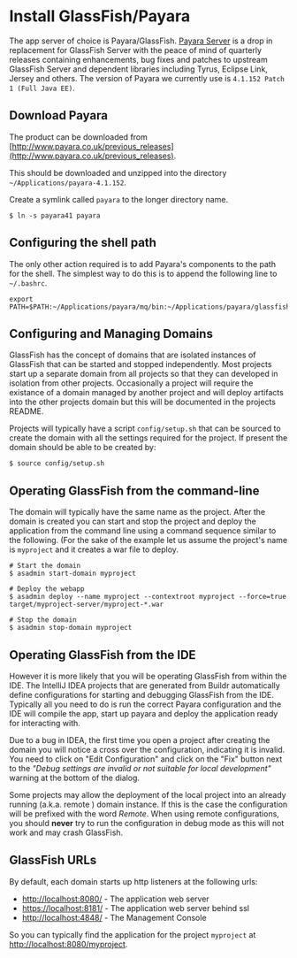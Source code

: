 # Install GlassFish/Payara

The app server of choice is Payara/GlassFish. [Payara Server](http://www.payara.co.uk/) is a drop in replacement for
GlassFish Server with the peace of mind of quarterly releases containing enhancements, bug fixes and patches to
upstream GlassFish Server and dependent libraries including Tyrus, Eclipse Link, Jersey and others. The version of
Payara we currently use is `4.1.152 Patch 1 (Full Java EE)`.

## Download Payara

The product can be downloaded from [http://www.payara.co.uk/previous_releases](http://www.payara.co.uk/previous_releases).

This should be downloaded and unzipped into the directory `~/Applications/payara-4.1.152`.

Create a symlink called `payara` to the longer directory name.

    $ ln -s payara41 payara

## Configuring the shell path

The only other action required is to add Payara's components to the path for the shell. The simplest way to do this
is to append the following line to `~/.bashrc`.

    export PATH=$PATH:~/Applications/payara/mq/bin:~/Applications/payara/glassfish/bin

## Configuring and Managing Domains

GlassFish has the concept of domains that are isolated instances of GlassFish that can be started and stopped
independently. Most projects start up a separate domain from all projects so that they can developed in isolation
from other projects. Occasionally a project will require the existance of a domain managed by another project and
will deploy artifacts into the other projects domain but this will be documented in the projects README.

Projects will typically have a script `config/setup.sh` that can be sourced to create the domain with all the
settings required for the project. If present the domain should be able to be created by:

    $ source config/setup.sh

## Operating GlassFish from the command-line

The domain will typically have the same name as the project. After the domain is created you can start and stop the
project and deploy the application from the command line using a command sequence similar to the following. (For
the sake of the example let us assume the project's name is `myproject` and it creates a war file to deploy.

    # Start the domain
    $ asadmin start-domain myproject

    # Deploy the webapp
    $ asadmin deploy --name myproject --contextroot myproject --force=true target/myproject-server/myproject-*.war

    # Stop the domain
    $ asadmin stop-domain myproject

## Operating GlassFish from the IDE

However it is more likely that you will be operating GlassFish from within the IDE. The IntelliJ IDEA projects that
are generated from Buildr automatically define configurations for starting and debugging GlassFish from the IDE.
Typically all you need to do is run the correct Payara configuration and the IDE will compile the app, start up
payara and deploy the application ready for interacting with.

Due to a bug in IDEA, the first time you open a project after creating the domain you will notice a cross over the
configuration, indicating it is invalid. You need to click on "Edit Configuration"  and click on the "Fix" button
next to the _"Debug settings are invalid or not suitable for local development"_ warning at the bottom of the dialog.

Some projects may allow the deployment of the local project into an already running (a.k.a. remote ) domain
instance. If this is the case the configuration will be prefixed with the word _Remote_. When using remote
configurations, you should **never** try to run the configuration in debug mode as this will not work and
may crash GlassFish.

## GlassFish URLs

By default, each domain starts up http listeners at the following urls:

* [http://localhost:8080/](http://localhost:8080/) - The application web server
* [https://localhost:8181/](https://localhost:8181/) - The application web server behind ssl
* [http://localhost:4848/](http://localhost:4848/) - The Management Console

So you can typically find the application for the project `myproject` at [http://localhost:8080/myproject](http://localhost:8080/myproject).
